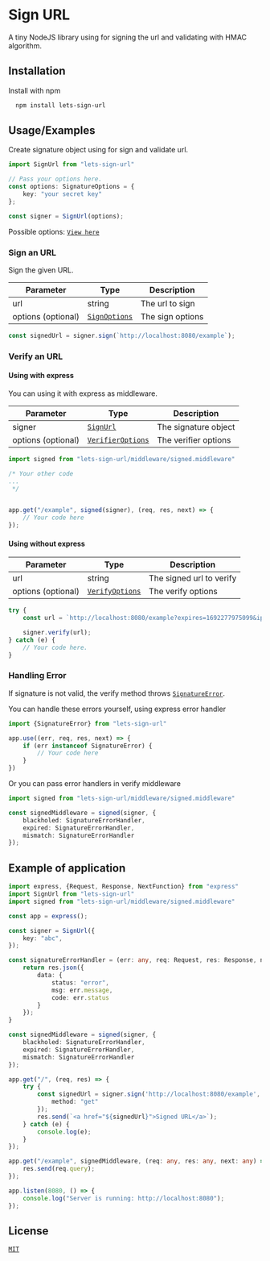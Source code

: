# Sign URL
A tiny NodeJS library using for signing the url and validating with HMAC algorithm.



## Installation

Install with npm

```bash
  npm install lets-sign-url
```
    
## Usage/Examples

Create signature object using for sign and validate url.

```ts
import SignUrl from "lets-sign-url"

// Pass your options here.
const options: SignatureOptions = {
    key: "your secret key"
};

const signer = SignUrl(options);
```

Possible options: [`View here`](https://github.com/shin202/sign-url/blob/main/src/index.ts#L7-L20)

### Sign an URL

Sign the given URL.

| Parameter | Type | Description |
| --------- | ---- | ----------- |
| url       | string | The url to sign |
| options (optional) | [`SignOptions`](https://github.com/shin202/sign-url/blob/main/src/index.ts#L22-L39) | The sign options |

```ts
const signedUrl = signer.sign(`http://localhost:8080/example`);
```

### Verify an URL

#### Using with express
You can using it with express as middleware.

| Parameter | Type | Description |
| --------- | ---- | ----------- |
| signer    | [`SignUrl`]() | The signature object |
| options (optional) | [`VerifierOptions`](https://github.com/shin202/sign-url/blob/main/src/index.ts#L73-L90) | The verifier options |

```ts
import signed from "lets-sign-url/middleware/signed.middleware"

/* Your other code
...
 */


app.get("/example", signed(signer), (req, res, next) => {
    // Your code here
});
```

#### Using without express

| Parameter | Type | Description |
| --------- | ---- | ----------- |
| url       | string | The signed url to verify |
| options (optional) | [`VerifyOptions`](https://github.com/shin202/sign-url/blob/main/src/index.ts#L71) | The verify options |

```ts
try {
    const url = `http://localhost:8080/example?expires=1692277975099&ip=&method=GET&r=KJ2Wxrgp9LCdmZxMIkv9UQ&sig=790c6a7fcccfdd9bb80c32bd3cd64c7965bbe8ed3fa377eacc7c1dea2517f6ce`;

    signer.verify(url);
} catch (e) {
    // Your code here.
}
```

### Handling Error
If signature is not valid, the verify method throws [`SignatureError`](https://github.com/shin202/sign-url/blob/main/src/index.ts#L108-L115).

You can handle these errors yourself, using express error handler

```ts
import {SignatureError} from "lets-sign-url"

app.use((err, req, res, next) => {
    if (err instanceof SignatureError) {
        // Your code here
    }
})
```

Or you can pass error handlers in verify middleware

```ts
import signed from "lets-sign-url/middleware/signed.middleware"

const signedMiddleware = signed(signer, {
    blackholed: SignatureErrorHandler,
    expired: SignatureErrorHandler,
    mismatch: SignatureErrorHandler
});
```

## Example of application

```ts
import express, {Request, Response, NextFunction} from "express"
import SignUrl from "lets-sign-url"
import signed from "lets-sign-url/middleware/signed.middleware"

const app = express();

const signer = SignUrl({
    key: "abc",
});

const signatureErrorHandler = (err: any, req: Request, res: Response, next: NextFunction) => {
    return res.json({
        data: {
            status: "error",
            msg: err.message,
            code: err.status
        }
    });
}

const signedMiddleware = signed(signer, {
    blackholed: SignatureErrorHandler,
    expired: SignatureErrorHandler,
    mismatch: SignatureErrorHandler
});

app.get("/", (req, res) => {
    try {
        const signedUrl = signer.sign('http://localhost:8080/example', {
            method: "get"
        });
        res.send(`<a href="${signedUrl}">Signed URL</a>`);
    } catch (e) {
        console.log(e);
    }
});

app.get("/example", signedMiddleware, (req: any, res: any, next: any) => {
    res.send(req.query);
});

app.listen(8080, () => {
    console.log("Server is running: http://localhost:8080");
});
```

## License

[`MIT`](https://github.com/shin202/sign-url/blob/main/LICENSE)







